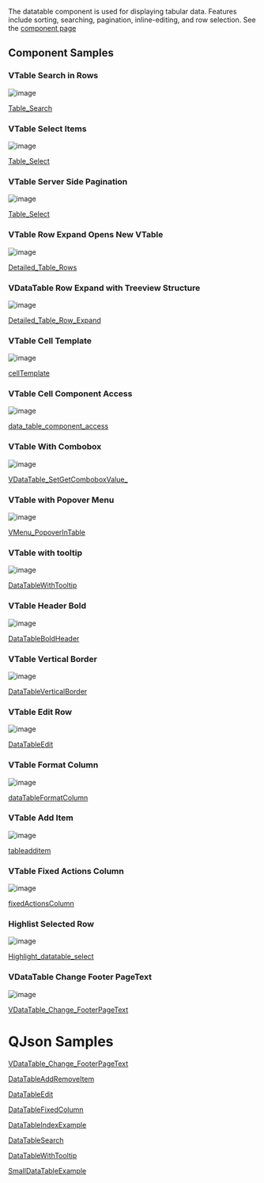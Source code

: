 The datatable component is used for displaying tabular data. Features include sorting, searching, pagination, inline-editing, and row selection. See the [component page](https://vuetifyjs.com/en/components/data-tables/)
## Component Samples

### VTable Search in Rows
![image](https://cdn.softtech.com.tr/ngsp-quick/nemo/dev/mdImages/VDatatable/vdatatable1.png)


<a href="https://studio.onplateau.com/quick/?q=/qjsons/Table_Search.qjson"  target="_blank">Table_Search</a>

### VTable Select Items
![image](https://cdn.softtech.com.tr/ngsp-quick/nemo/dev/mdImages/VDatatable/vdatatable3.png)

<a href="https://studio.onplateau.com/quick/?q=/qjsons/Table_Select.qjson"  target="_blank">Table_Select</a>


### VTable Server Side Pagination
![image](https://cdn.softtech.com.tr/ngsp-quick/nemo/dev/mdImages/VDatatable/vdatatable4.png)

<a href="https://studio.onplateau.com/quick/?q=/qjsons/Table_Select.qjson"  target="_blank">Table_Select</a>

### VTable Row Expand Opens New VTable
![image](https://cdn.softtech.com.tr/ngsp-quick/nemo/dev/mdImages/VDatatable/vdatatable5.png)

<a href="https://studio.onplateau.com/quick/?q=/qjsons/Detailed_Table_Rows.qjson"  target="_blank">Detailed_Table_Rows</a>


### VDataTable Row Expand with Treeview Structure
![image](https://cdn.softtech.com.tr/ngsp-quick/nemo/dev/mdImages/VDatatable/vdatatable6.png)

<a href="https://studio.onplateau.com/quick/?q=/qjsons/Detailed_Table_Row_Expand.qjson"  target="_blank">Detailed_Table_Row_Expand</a>


### VTable Cell Template
![image](https://cdn.softtech.com.tr/ngsp-quick/nemo/dev/mdImages/VDatatable/vdatatable7.png)

<a href="https://studio.onplateau.com/quick/?q=/qjsons/cellTemplate.qjson"  target="_blank">cellTemplate</a>


### VTable Cell Component Access
![image](https://cdn.softtech.com.tr/ngsp-quick/nemo/dev/mdImages/VDatatable/vdatatable8.png)

<a href="https://studio.onplateau.com/quick/?q=/qjsons/data_table_component_access.qjson"  target="_blank">data_table_component_access</a>


### VTable With Combobox
![image](https://cdn.softtech.com.tr/ngsp-quick/nemo/dev/mdImages/VDatatable/vdatatable9.png)

<a href="https://studio.onplateau.com/quick/?q=/qjsons/VDataTable_SetGetComboboxValue_.qjson"  target="_blank">VDataTable_SetGetComboboxValue_</a>




### VTable with Popover Menu
![image](https://cdn.softtech.com.tr/ngsp-quick/nemo/dev/mdImages/VDatatable/vdatatable10.png)

<a href="https://studio.onplateau.com/quick/?q=/qjsons/VMenu_PopoverInTable.qjson"  target="_blank">VMenu_PopoverInTable</a>

### VTable with tooltip
![image](https://cdn.softtech.com.tr/ngsp-quick/nemo/dev/mdImages/VDatatable/vdatatable11.png)

<a href="https://studio.onplateau.com/quick/?q=/qjsons/DataTableWithTooltip.qjson"  target="_blank">DataTableWithTooltip</a>


### VTable Header Bold
![image](https://cdn.softtech.com.tr/ngsp-quick/nemo/dev/mdImages/VDatatable/vdatatable12.png)

<a href="https://studio.onplateau.com/quick/?q=/qjsons/DataTableBoldHeader.qjson"  target="_blank">DataTableBoldHeader</a>


### VTable Vertical Border
![image](https://cdn.softtech.com.tr/ngsp-quick/nemo/dev/mdImages/VDatatable/vdatatable13.png)

<a href="https://studio.onplateau.com/quick/?q=/qjsons/DataTableVerticalBorder.qjson"  target="_blank">DataTableVerticalBorder</a>


### VTable Edit Row
![image](https://cdn.softtech.com.tr/ngsp-quick/nemo/dev/mdImages/VDatatable/vdatatable14.png)

<a href="https://studio.onplateau.com/quick/?q=/qjsons/DataTableEdit.qjson"  target="_blank">DataTableEdit</a>


### VTable Format Column
![image](https://cdn.softtech.com.tr/ngsp-quick/nemo/dev/mdImages/VDatatable/vdatatable15.png)

<a href="https://studio.onplateau.com/quick/?q=/qjsons/dataTableFormatColumn.qjson"  target="_blank">dataTableFormatColumn</a>

### VTable Add Item
![image](https://cdn.softtech.com.tr/ngsp-quick/nemo/dev/mdImages/VDatatable/vdatatable16.png)

<a href="https://studio.onplateau.com/quick/?q=/qjsons/tableadditem.qjson"  target="_blank">tableadditem</a>



### VTable Fixed Actions Column
![image](https://cdn.softtech.com.tr/ngsp-quick/nemo/dev/mdImages/VDatatable/vdatatable17.png)

<a href="https://studio.onplateau.com/quick/?q=/qjsons/fixedActionsColumn.qjson"  target="_blank">fixedActionsColumn</a>


### Highlist Selected Row
![image](https://cdn.softtech.com.tr/ngsp-quick/nemo/dev/mdImages/VDatatable/vdatadatable18.png)

<a href="https://studio.onplateau.com/quick/?q=/qjsons/Highlight_datatable_select.qjson"  target="_blank">Highlight_datatable_select</a>


### VDataTable Change Footer PageText
![image](https://cdn.softtech.com.tr/ngsp-quick/nemo/dev/mdImages/VDatatable/vdatadatable19.png)

<a href="https://studio.onplateau.com/quick/?q=/qjsons/VDataTable_Change_FooterPageText.qjson"  target="_blank">VDataTable_Change_FooterPageText</a>


# QJson Samples

<a href="https://studio.onplateau.com/quick/?q=/qjsons/VDataTableIconExample.qjson"  target="_blank">VDataTable_Change_FooterPageText</a>

<a href="https://studio.onplateau.com/quick/?q=/qjsons/DataTableAddRemoveItem.qjson"  target="_blank">DataTableAddRemoveItem</a>

<a href="https://studio.onplateau.com/quick/?q=/qjsons/DataTableEdit.qjson"  target="_blank">DataTableEdit</a>

<a href="https://studio.onplateau.com/quick/?q=/qjsons/DataTableFixedColumn.qjson"  target="_blank">DataTableFixedColumn</a>

<a href="https://studio.onplateau.com/quick/?q=/qjsons/DataTableIndexExample.qjson"  target="_blank">DataTableIndexExample</a>

<a href="https://studio.onplateau.com/quick/?q=/qjsons/DataTableSearch.qjson"  target="_blank">DataTableSearch</a>

<a href="https://studio.onplateau.com/quick/?q=/qjsons/DataTableWithTooltip.qjson"  target="_blank">DataTableWithTooltip</a>

<a href="https://studio.onplateau.com/quick/?q=/qjsons/SmallDataTableExample.qjson"  target="_blank">SmallDataTableExample</a>

